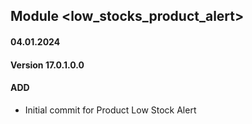 ## Module <low_stocks_product_alert>

#### 04.01.2024
#### Version 17.0.1.0.0
#### ADD

- Initial commit for Product Low Stock Alert
